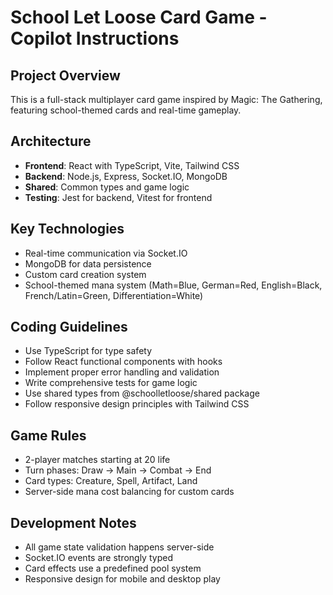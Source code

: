 # School Let Loose Card Game - Copilot Instructions

<!-- Use this file to provide workspace-specific custom instructions to Copilot. For more details, visit https://code.visualstudio.com/docs/copilot/copilot-customization#_use-a-githubcopilotinstructionsmd-file -->

## Project Overview
This is a full-stack multiplayer card game inspired by Magic: The Gathering, featuring school-themed cards and real-time gameplay.

## Architecture
- **Frontend**: React with TypeScript, Vite, Tailwind CSS
- **Backend**: Node.js, Express, Socket.IO, MongoDB
- **Shared**: Common types and game logic
- **Testing**: Jest for backend, Vitest for frontend

## Key Technologies
- Real-time communication via Socket.IO
- MongoDB for data persistence
- Custom card creation system
- School-themed mana system (Math=Blue, German=Red, English=Black, French/Latin=Green, Differentiation=White)

## Coding Guidelines
- Use TypeScript for type safety
- Follow React functional components with hooks
- Implement proper error handling and validation
- Write comprehensive tests for game logic
- Use shared types from @schoolletloose/shared package
- Follow responsive design principles with Tailwind CSS

## Game Rules
- 2-player matches starting at 20 life
- Turn phases: Draw → Main → Combat → End
- Card types: Creature, Spell, Artifact, Land
- Server-side mana cost balancing for custom cards

## Development Notes
- All game state validation happens server-side
- Socket.IO events are strongly typed
- Card effects use a predefined pool system
- Responsive design for mobile and desktop play
